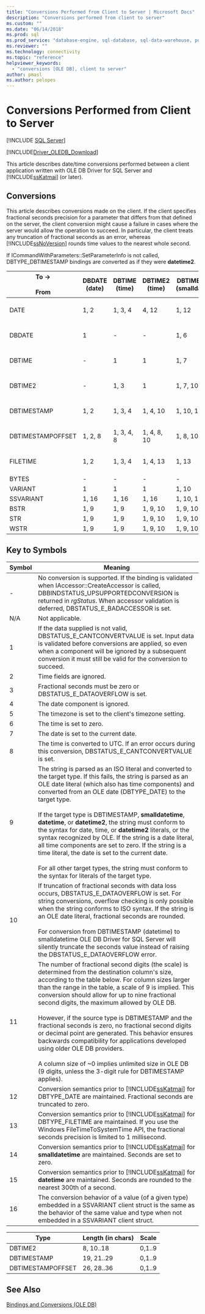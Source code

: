 ```yaml
---
title: "Conversions Performed from Client to Server | Microsoft Docs"
description: "Conversions performed from client to server"
ms.custom: ""
ms.date: "06/14/2018"
ms.prod: sql
ms.prod_service: "database-engine, sql-database, sql-data-warehouse, pdw"
ms.reviewer: ""
ms.technology: connectivity
ms.topic: "reference"
helpviewer_keywords: 
  - "conversions [OLE DB], client to server"
author: pmasl
ms.author: pelopes
---
```

# Conversions Performed from Client to Server
[!INCLUDE [SQL Server](../../../includes/applies-to-version/sql-asdb-asdbmi-asa-pdw.md)]

[!INCLUDE[Driver_OLEDB_Download](../../../includes/driver_oledb_download.md)]

  This article describes date/time conversions performed between a client application written with OLE DB Driver for SQL Server and [!INCLUDE[ssKatmai](../../../includes/sskatmai-md.md)] (or later).  
  
## Conversions  
 This article describes conversions made on the client. If the client specifies fractional seconds precision for a parameter that differs from that defined on the server, the client conversion might cause a failure in cases where the server would allow the operation to succeed. In particular, the client treats any truncation of fractional seconds as an error, whereas [!INCLUDE[ssNoVersion](../../../includes/ssnoversion-md.md)] rounds time values to the nearest whole second.  
  
 If ICommandWithParameters::SetParameterInfo is not called, DBTYPE_DBTIMESTAMP bindings are converted as if they were **datetime2**.  
  
|To -><br /><br /> From|DBDATE (date)|DBTIME (time)|DBTIME2 (time)|DBTIMESTAMP (smalldatetime)|DBTIMESTAMP (datetime)|DBTIMESTAMP (datetime2)|DBTIMESTAMPOFFSET (datetimeoffset)|STR|WSTR|SQLVARIANT<br /><br /> (sql_variant)|  
|----------------------|---------------------|---------------------|----------------------|-----------------------------------|------------------------------|-------------------------------|------------------------------------------|---------|----------|-------------------------------------|  
|DATE|1, 2|1, 3, 4|4, 12|1, 12|1, 12|1, 12|1, 5, 12|1, 12|1, 12|1, 12<br /><br /> datetime2(0)|  
|DBDATE|1|-|-|1, 6|1, 6|1, 6|1, 5, 6|1, 10|1, 10|1<br /><br /> date|  
|DBTIME|-|1|1|1, 7|1, 7|1, 7|1, 5, 7|1, 10|1, 10|1<br /><br /> Time(0)|  
|DBTIME2|-|1, 3|1|1, 7, 10, 14|1, 7, 10, 15|1, 7, 10|1, 5, 7, 10|1, 10, 11|1, 10, 11|1<br /><br /> Time(7)|  
|DBTIMESTAMP|1, 2|1, 3, 4|1, 4, 10|1, 10, 14|1, 10, 15|1, 10|1, 5, 10|1, 10,11|1, 10, 11|1, 10<br /><br /> datetime2(7)|  
|DBTIMESTAMPOFFSET|1, 2, 8|1, 3, 4, 8|1, 4, 8, 10|1, 8, 10, 14|1, 8, 10, 15|1, 8, 10|1, 10|1, 10, 11|1, 10, 11|1, 10<br /><br /> datetimeoffset(7)|  
|FILETIME|1, 2|1, 3, 4|1, 4, 13|1, 13|1, 13|1, 13|1, 5, 13|1, 13|1, 10|1, 13<br /><br /> datetime2(3)|  
|BYTES|-|-|-|-|-|-|-|N/A|N/A|N/A|  
|VARIANT|1|1|1|1, 10|1, 10|1, 10|1, 10|N/A|N/A|1, 10|  
|SSVARIANT|1, 16|1, 16|1, 16|1, 10, 16|1, 10, 16|1, 10, 16|1, 10, 16|N/A|N/A|1, 16|  
|BSTR|1, 9|1, 9|1, 9, 10|1, 9, 10|1, 9, 10|1, 9, 10|1, 9, 10|N/A|N/A|N/A|  
|STR|1, 9|1, 9|1, 9, 10|1, 9, 10|1, 9, 10|1, 9, 10|1, 9, 10|N/A|N/A|N/A|  
|WSTR|1, 9|1, 9|1, 9, 10|1, 9, 10|1, 9, 10|1, 9, 10|1, 9, 10|N/A|N/A|N/A|  
  
## Key to Symbols  
  
|Symbol|Meaning|  
|------------|-------------|  
|-|No conversion is supported. If the binding is validated when IAccessor::CreateAccessor is called, DBBINDSTATUS_UPSUPPORTEDCONVERSION is returned in *rgStatus*. When accessor validation is deferred, DBSTATUS_E_BADACCESSOR is set.|  
|N/A|Not applicable.|  
|1|If the data supplied is not valid, DBSTATUS_E_CANTCONVERTVALUE is set. Input data is validated before conversions are applied, so even when a component will be ignored by a subsequent conversion it must still be valid for the conversion to succeed.|  
|2|Time fields are ignored.|  
|3|Fractional seconds must be zero or DBSTATUS_E_DATAOVERFLOW is set.|  
|4|The date component is ignored.|  
|5|The timezone is set to the client's timezone setting.|  
|6|The time is set to zero.|  
|7|The date is set to the current date.|  
|8|The time is converted to UTC. If an error occurs during this conversion, DBSTATUS_E_CANTCONVERTVALUE is set.|  
|9|The string is parsed as an ISO literal and converted to the target type. If this fails, the string is parsed as an OLE date literal (which also has time components) and converted from an OLE date (DBTYPE_DATE) to the target type.<br /><br /> If the target type is DBTIMESTAMP, **smalldatetime**, **datetime**, or **datetime2**, the string must conform to the syntax for date, time, or **datetime2** literals, or the syntax recognized by OLE. If the string is a date literal, all time components are set to zero. If the string is a time literal, the date is set to the current date.<br /><br /> For all other target types, the string must conform to the syntax for literals of the target type.|  
|10|If truncation of fractional seconds with data loss occurs, DBSTATUS_E_DATAOVERFLOW is set. For string conversions, overflow checking is only possible when the string conforms to ISO syntax. If the string is an OLE date literal, fractional seconds are rounded.<br /><br /> For conversion from DBTIMESTAMP (datetime) to smalldatetime OLE DB Driver for SQL Server will silently truncate the seconds value instead of raising the DBSTATUS_E_DATAOVERFLOW error.|  
|11|The number of fractional second digits (the scale) is determined from the destination column's size, according to the table below. For column sizes larger than the range in the table, a scale of 9 is implied. This conversion should allow for up to nine fractional second digits, the maximum allowed by OLE DB.<br /><br /> However, if the source type is DBTIMESTAMP and the fractional seconds is zero, no fractional second digits or decimal point are generated. This behavior ensures backwards compatibility for applications developed using older OLE DB providers.<br /><br /> A column size of ~0 implies unlimited size in OLE DB (9 digits, unless the 3-digit rule for DBTIMESTAMP applies).|  
|12|Conversion semantics prior to [!INCLUDE[ssKatmai](../../../includes/sskatmai-md.md)] for DBTYPE_DATE are maintained. Fractional seconds are truncated to zero.|  
|13|Conversion semantics prior to [!INCLUDE[ssKatmai](../../../includes/sskatmai-md.md)] for DBTYPE_FILETIME are maintained. If you use the Windows FileTimeToSystemTime API, the fractional seconds precision is limited to 1 millisecond.|  
|14|Conversion semantics prior to [!INCLUDE[ssKatmai](../../../includes/sskatmai-md.md)] for **smalldatetime** are maintained. Seconds are set to zero.|  
|15|Conversion semantics prior to [!INCLUDE[ssKatmai](../../../includes/sskatmai-md.md)] for **datetime** are maintained. Seconds are rounded to the nearest 300th of a second.|  
|16|The conversion behavior of a value (of a given type) embedded in a SSVARIANT client struct is the same as the behavior of the same value and type when not embedded in a SSVARIANT client struct.|  
  
|Type|Length (in chars)|Scale|  
|-|-|-|  
|DBTIME2|8, 10..18|0,1..9|  
|DBTIMESTAMP|19, 21..29|0,1..9|  
|DBTIMESTAMPOFFSET|26, 28..36|0,1..9|  
  
## See Also  
 [Bindings and Conversions &#40;OLE DB&#41;](../../oledb/ole-db-date-time/conversions-ole-db.md)  
  
  
